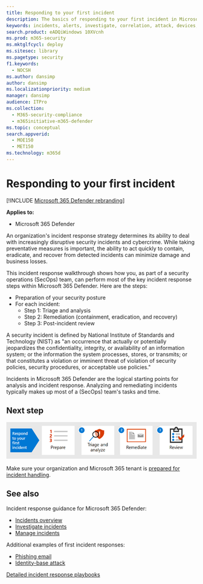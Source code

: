 ```yaml
---
title: Responding to your first incident
description: The basics of responding to your first incident in Microsoft 365 Defender.
keywords: incidents, alerts, investigate, correlation, attack, devices, users, identities, identity, mailbox, email, 365, microsoft, m365, incident response, cyber-attack, self-study, ramp up, ramp-up, onboard, incident responder
search.product: eADQiWindows 10XVcnh
ms.prod: m365-security
ms.mktglfcycl: deploy
ms.sitesec: library
ms.pagetype: security
f1.keywords: 
  - NOCSH
ms.author: dansimp
author: dansimp
ms.localizationpriority: medium
manager: dansimp
audience: ITPro
ms.collection: 
  - M365-security-compliance
  - m365initiative-m365-defender
ms.topic: conceptual
search.appverid: 
  - MOE150
  - MET150
ms.technology: m365d
---
```

# Responding to your first incident

[!INCLUDE [Microsoft 365 Defender rebranding](../includes/microsoft-defender.md)]

**Applies to:**
- Microsoft 365 Defender

An organization's incident response strategy determines its ability to deal with increasingly disruptive security incidents and cybercrime. While taking preventative measures is important, the ability to act quickly to contain, eradicate, and recover from detected incidents can minimize damage and business losses.

This incident response walkthrough shows how you, as part of a security operations (SecOps) team, can perform most of the key incident response steps within Microsoft 365 Defender. Here are the steps:

- Preparation of your security posture
- For each incident:
  - Step 1: Triage and analysis
  - Step 2: Remediation (containment, eradication, and recovery)
  - Step 3: Post-incident review

A security incident is defined by National Institute of Standards and Technology (NIST) as "an occurrence that actually or potentially jeopardizes the confidentiality, integrity, or availability of an information system; or the information the system processes, stores, or transmits; or that constitutes a violation or imminent threat of violation of security policies, security procedures, or acceptable use policies."

Incidents in Microsoft 365 Defender are the logical starting points for analysis and incident response. Analyzing and remediating incidents typically makes up most of a  (SecOps) team's tasks and time.

## Next step

[![Prepare your organization and Microsoft 365 tenant.](../../media/first-incident-overview/first-incident-path.png)](first-incident-prepare.md)

Make sure your organization and Microsoft 365 tenant is [prepared for incident handling](first-incident-prepare.md).

## See also

Incident response guidance for Microsoft 365 Defender:

- [Incidents overview](incidents-overview.md)
- [Investigate incidents](investigate-incidents.md)
- [Manage incidents](manage-incidents.md)

Additional examples of first incident responses:

- [Phishing email](first-incident-path-phishing.md)
- [Identity-base attack](first-incident-path-identity.md)

[Detailed incident response playbooks](/security/compass/incident-response-playbooks)


